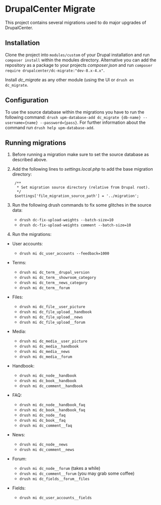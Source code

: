 # DrupalCenter Migrate

This project contains several migrations used to do major upgrades of
DrupalCenter.

## Installation

Clone the project into `modules/custom` of your Drupal installation and run
`composer install` within the modules directory.
Alternative you can add the repository as a package to your projects
_composer.json_ and run `composer require drupalcenter/dc-migrate:"dev-8.x-4.x"`.

Install _dc_migrate_ as any other module (using the UI or `drush en dc_migrate`.

## Configuration

To use the source database within the migrations you have to run the following
command: `drush upm-database-add dc_migrate {db-name} --username={name} --password={pass}`.
For further information about the command run `drush help upm-database-add`.

## Running migrations

1. Before running a migration make sure to set the source database as described
above.
2. Add the following lines to _settings.local.php_ to add the base migration
directory:

        /**
         * Set migration source directory (relative from Drupal root).
         */
        $settings['file_migration_source_path'] = '../migration';
3. Run the following drush commands to fix some glitches in the source data:

    * `drush dc-fix-upload-weights --batch-size=10`
    * `drush dc-fix-upload-weights comment --batch-size=10`

4. Run the migrations:

  * User accounts:
    * `drush mi dc_user_accounts --feedback=1000`

  * Terms:
    * `drush mi dc_term__drupal_version`
    * `drush mi dc_term__showroom_category`
    * `drush mi dc_term__news_category`
    * `drush mi dc_term__forum`

  * Files:
    * `drush mi dc_file__user_picture`
    * `drush mi dc_file_upload__handbook`
    * `drush mi dc_file_upload__news`
    * `drush mi dc_file_upload__forum`

  * Media:
    * `drush mi dc_media__user_picture`
    * `drush mi dc_media__handbook`
    * `drush mi dc_media__news`
    * `drush mi dc_media__forum`

  * Handbook:
    * `drush mi dc_node__handbook`
    * `drush mi dc_book__handbook`
    * `drush mi dc_comment__handbook`

  * FAQ:
    * `drush mi dc_node__handbook_faq`
    * `drush mi dc_book__handbook_faq`
    * `drush mi dc_node__faq`
    * `drush mi dc_book__faq`
    * `drush mi dc_comment__faq`

  * News:
    * `drush mi dc_node__news`
    * `drush mi dc_comment__news`

  * Forum:
    * `drush mi dc_node__forum` (takes a while)
    * `drush mi dc_comment__forum` (you may grab some coffee)
    * `drush mi dc_fields__forum__files`

  * Fields:
    * `drush mi dc_user_accounts__fields`
